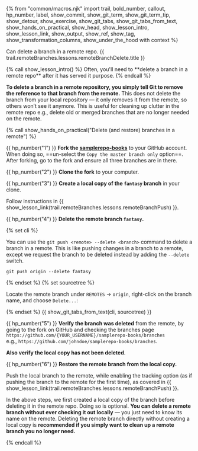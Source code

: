 {% from "common/macros.njk" import trail, bold_number, callout, hp_number, label, show_commit, show_git_term, show_git_term_tip, show_detour, show_exercise, show_git_tabs, show_git_tabs_from_text, show_hands_on_practical, show_head, show_lesson_intro, show_lesson_link, show_output, show_ref, show_tag, show_transformation_columns, show_under_the_hood with context %}

<span id="prereqs"></span>
<span id="outcomes">Can delete a branch in a remote repo.</span>
<span id="title">{{ trail.remoteBranches.lessons.remoteBranchDelete.title }}</span>

<div id="body">
{% call show_lesson_intro() %}
Often, you'll need to **delete a branch in a remote repo** after it has served it purpose.
{% endcall %}

**To delete a branch in a remote repository, you simply tell Git to remove the reference to that branch from the remote.** This does not delete the branch from your local repository — it only removes it from the remote, so others won’t see it anymore. This is useful for cleaning up clutter in the remote repo e.g., delete old or merged branches that are no longer needed on the remote.

<!-- ================== start: HANDS-ON =========================== -->
{% call show_hands_on_practical("Delete (and restore) branches in a remote")  %}

{{ hp_number("1") }} **Fork the [samplerepo-books](https://github.com/se-edu/samplerepo-books)** to your GitHub account. When doing so, ==un-select the `Copy the master branch only` option==.<br>
After forking, go to the fork and ensure all three branches are in there.

{{ hp_number("2") }} **Clone the fork** to your computer.

{{ hp_number("3") }} **Create a local copy of the `fantasy` branch** in your clone.

Follow instructions in {{ show_lesson_link(trail.remoteBranches.lessons.remoteBranchPush) }}.

{{ hp_number("4") }} **Delete the remote branch `fantasy`.**

{% set cli %} <!-- ------ start: Git Tabs --------------->

You can use the `git push <remote> --delete <branch>` command to delete a branch in a remote. This is like pushing changes in a branch to a remote, except we request the branch to be deleted instead by adding the `--delete` switch.
```bash{.no-line-numbers}
git push origin --delete fantasy
```
{% endset %}
{% set sourcetree %}

Locate the remote branch under `REMOTES` → `origin`, right-click on the branch name, and choose `Delete...`:

<pic src="{{baseUrl}}/gitAndGithub/remoteBranchDelete/images/sourcetreeRightClickToDelete.png" width="300" />


{% endset %}
{{ show_git_tabs_from_text(cli, sourcetree) }}
<!-- ------ end: Git Tabs -------------------------------->

{{ hp_number("5") }} **Verify the branch was deleted** from the remote, by going to the fork on GitHub and checking the branches page `https://github.com/{YOUR_USERNAME}/samplerepo-books/branches`<br> e.g., `https://github.com/johndoe/samplerepo-books/branches`.

**Also verify the local copy has not been deleted**.

{{ hp_number("6") }} **Restore the remote branch from the local copy.**

Push the local branch to the remote, while enabling the tracking option (as if pushing the branch to the remote for the first time), as covered in {{ show_lesson_link(trail.remoteBranches.lessons.remoteBranchPush) }}.

<box type="info" seamless>

In the above steps, we first created a local copy of the branch before deleting it in the remote repo. Doing so is optional.
**You can delete a remote branch without ever checking it out locally** — you just need to know its name on the remote. Deleting the remote branch directly without creating a local copy is **recommended if you simply want to clean up a remote branch you no longer need.**
</box>

{% endcall %}<!-- ===== end: HANDS-ON ============================ -->

</div>
<div id="extras">
</div>
